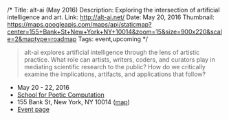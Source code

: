 /*
Title: alt-ai (May 2016)
Description: Exploring the intersection of artificial intelligence and art.
Link: http://alt-ai.net/
Date: May 20, 2016
Thumbnail: https://maps.googleapis.com/maps/api/staticmap?center=155+Bank+St+New+York+NY+10014&zoom=15&size=900x220&scale=2&maptype=roadmap
Tags: event,upcoming
*/

> alt-ai explores artificial intelligence through the lens of artistic practice. What role can artists, writers, coders, and curators play in mediating scientific research to the public? How do we critically examine the implications, artifacts, and applications that follow?


- May 20 - 22, 2016
- [School for Poetic Computation](http://sfpc.io/)
- 155 Bank St, New York, NY 10014 ([map](https://www.google.com/maps/dir/Current+Location/155+Bank+St+New+York+NY+10014))
- [Event page](http://alt-ai.net/)
